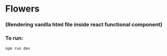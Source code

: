 # Flowers
### (Rendering vanilla html file inside react functional component)
### To run:
```
npm run dev
```